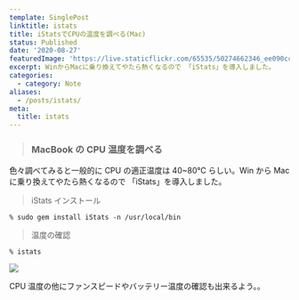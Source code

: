 ```yaml
---
template: SinglePost
linktitle: istats
title: iStatsでCPUの温度を調べる(Mac)
status: Published
date: '2020-08-27'
featuredImage: 'https://live.staticflickr.com/65535/50274662346_ee090cc3c8_w.jpg'
excerpt: WinからMacに乗り換えてやたら熱くなるので 「iStats」を導入しました。
categories:
  - category: Note
aliases:
  - /posts/istats/
meta:
  title: istats
---
```


> ### MacBook の CPU 温度を調べる

色々調べてみると一般的に CPU の適正温度は 40~80℃ らしい。Win から Mac に乗り換えてやたら熱くなるので 「iStats」を導入しました。

> iStats インストール

`% sudo gem install iStats -n /usr/local/bin`

> 温度の確認

`% istats`

![](https://ucarecdn.com/588c5545-fd9f-41d0-9a05-17b4e0e9a4bf/)

CPU 温度の他にファンスピードやバッテリー温度の確認も出来るよう。。
